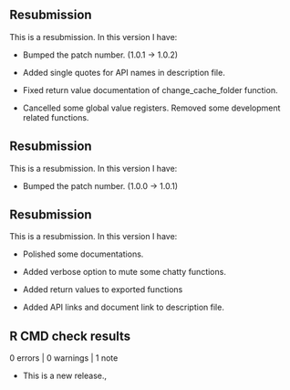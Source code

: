 ## Resubmission
This is a resubmission. In this version I have:

* Bumped the patch number.  (1.0.1 -> 1.0.2)

* Added single quotes for API names in description file.

* Fixed return value documentation of change_cache_folder function.

* Cancelled some global value registers. Removed some development related functions. 


## Resubmission
This is a resubmission. In this version I have:

* Bumped the patch number.  (1.0.0 -> 1.0.1)

## Resubmission
This is a resubmission. In this version I have:

* Polished some documentations. 

* Added verbose option to mute some chatty functions. 

* Added return values to exported functions 

* Added API links and document link to description file.

  
## R CMD check results

0 errors | 0 warnings | 1 note

* This is a new release.,
